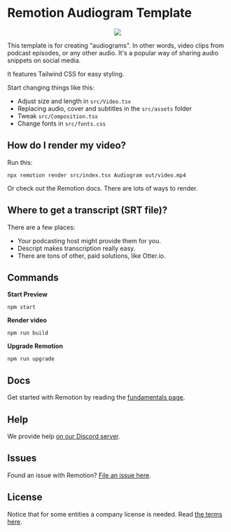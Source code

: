 # Remotion Audiogram Template

<p align="center">
  <img src="https://github.com/marcusstenbeck/remotion-template-audiogram/raw/main/Promo.png">
</p>

This template is for creating "audiograms". In other words, video clips from podcast episodes, or any other audio. It's a popular way of sharing audio snippets on social media.

It features Tailwind CSS for easy styling.

Start changing things like this:

- Adjust size and length in `src/Video.tsx`
- Replacing audio, cover and subtitles in the `src/assets` folder
- Tweak `src/Composition.tsx`
- Change fonts in `src/fonts.css`

## How do I render my video?

Run this:

```
npx remotion render src/index.tsx Audiogram out/video.mp4
```

Or check out the Remotion docs. There are lots of ways to render.

## Where to get a transcript (SRT file)?

There are a few places:

- Your podcasting host might provide them for you.
- Descript makes transcription really easy.
- There are tons of other, paid solutions, like Otter.io.

## Commands

**Start Preview**

```console
npm start
```

**Render video**

```console
npm run build
```

**Upgrade Remotion**

```console
npm run upgrade
```

## Docs

Get started with Remotion by reading the [fundamentals page](https://www.remotion.dev/docs/the-fundamentals).

## Help

We provide help [on our Discord server](https://discord.gg/6VzzNDwUwV).

## Issues

Found an issue with Remotion? [File an issue here](https://github.com/remotion-dev/remotion/issues/new).

## License

Notice that for some entities a company license is needed. Read [the terms here](https://github.com/remotion-dev/remotion/blob/main/LICENSE.md).

